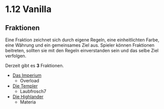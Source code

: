 # 1.12 Vanilla

## Fraktionen

Eine Fraktion zeichnet sich durch eigene Regeln, eine einheitlichten Farbe, eine Währung
und ein gemeinsames Ziel aus.
Spieler können Fraktionen beitreten, sollten sie mit den Regeln einverstanden sein und
das selbe Ziel verfolgen.

Derzeit gibt es **3** Fraktionen.

* [Das Imperium](fractions/EMPIRE.md)
    * Overload
* [Die Templer](fractions/TEMPLAR.md)
    * Laubfrosch7
* [Die Highlander](fractions/HIGHLANDER.md)
    * Materia